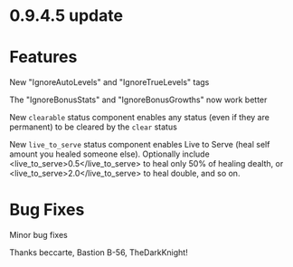 # 0.9.4.5 update

# Features

New "IgnoreAutoLevels" and "IgnoreTrueLevels" tags

The "IgnoreBonusStats" and "IgnoreBonusGrowths" now work better

New `clearable` status component enables any status (even if they are permanent) to be cleared by the `clear` status

New `live_to_serve` status component enables Live to Serve (heal self amount you healed someone else). Optionally include <live_to_serve>0.5</live_to_serve> to heal only 50% of healing dealth, or <live_to_serve>2.0</live_to_serve> to heal double, and so on.

# Bug Fixes

Minor bug fixes

Thanks beccarte, Bastion B-56, TheDarkKnight!